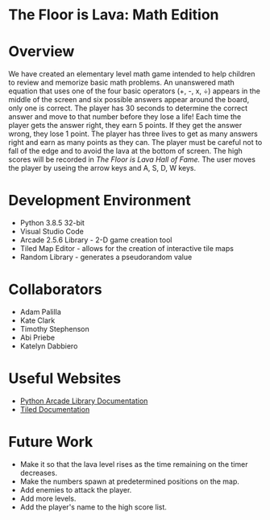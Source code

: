 # The Floor is Lava: Math Edition

# Overview

We have created an elementary level math game intended to help children to review and memorize basic math problems. An unanswered math equation that uses one of the four basic operators (+, -, x, ÷) appears in the middle of the screen and six possible answers appear around the board, only one is correct. The player has 30 seconds to determine the correct answer and move to that number before they lose a life! Each time the player gets the answer right, they earn 5 points. If they get the answer wrong, they lose 1 point. The player has three lives to get as many answers right and earn as many points as they can. The player must be careful not to fall of the edge and to avoid the lava at the bottom of screen. The high scores will be recorded in *The Floor is Lava Hall of Fame.* The user moves the player by useing the arrow keys and A, S, D, W keys.

# Development Environment

* Python 3.8.5 32-bit
* Visual Studio Code
* Arcade 2.5.6 Library - 2-D game creation tool
* Tiled Map Editor - allows for the creation of interactive tile maps
* Random Library - generates a pseudorandom value

# Collaborators

* Adam Palilla
* Kate Clark
* Timothy Stephenson
* Abi Priebe
* Katelyn Dabbiero

# Useful Websites

* [Python Arcade Library Documentation](https://arcade.academy/index.html)
* [Tiled Documentation](https://doc.mapeditor.org/en/stable/)

# Future Work

* Make it so that the lava level rises as the time remaining on the timer decreases.
* Make the numbers spawn at predetermined positions on the map.
* Add enemies to attack the player.
* Add more levels. 
* Add the player's name to the high score list. 

